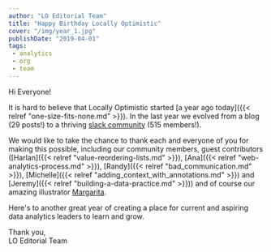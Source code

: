 ```yaml
---
author: "LO Editorial Team"
title: "Happy Birthday Locally Optimistic"
cover: "/img/year_1.jpg"
publishDate: "2019-04-01"
tags: 
 - analytics
 - org
 - team
---
```


Hi Everyone! 

It is hard to believe that Locally Optimistic started [a year ago today]({{< relref "one-size-fits-none.md" >}}). In the last year we evolved from a blog (29 posts!) to a thriving [slack community](https://www.locallyoptimistic.com/community/) (515 members!).

<!--more-->

We would like to take the chance to thank each and everyone of you for making this possible, including our community members, guest contributors ([Harlan]({{< relref "value-reordering-lists.md" >}}), [Ana]({{< relref "web-analytics-process.md" >}}), [Randy]({{< relref "bad_communication.md" >}}), [Michelle]({{< relref "adding_context_with_annotations.md" >}}) and [Jeremy]({{< relref "building-a-data-practice.md" >}})) and of course our amazing illustrator [Margarita](https://www.mfomenko.com/).

Here's to another great year of creating a place for current and aspiring data analytics leaders to learn and grow.

Thank you,
<br>LO Editorial Team